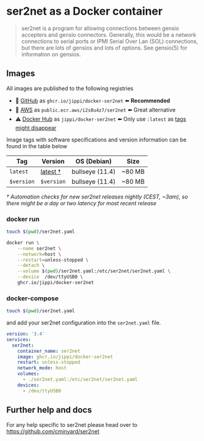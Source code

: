 # ser2net as a Docker container

> ser2net is a program for allowing connections between gensio accepters and gensio connectors. Generally, this would be a network connections to serial ports or IPMI Serial Over Lan (SOL) connections, but there are lots of gensios and lots of options. See gensio(5) for information on gensios.

## Images

All images are published to the following registries

* 🥇 [GitHub](https://github.com/jippi/docker-ser2net/pkgs/container/docker-ser2net) as `ghcr.io/jippi/docker-ser2net` ⬅️ **Recommended**
* 🥈 [AWS](https://gallery.ecr.aws/i2s8u4z7/ser2net) as `public.ecr.aws/i2s8u4z7/ser2net` ⬅️ Great alternative
* ⚠️ [Docker Hub](https://hub.docker.com/r/jippi/ser2net/) as `jippi/docker-ser2net` ⬅️ Only use `:latest` as [tags might disappear](https://www.docker.com/blog/scaling-dockers-business-to-serve-millions-more-developers-storage/)

Image tags with software specifications and version information can be found in the table below

| **Tag**                   | **Version**                                                                 | **OS (Debian)**        | **Size**        |
|-------------------------- |---------------------------------------------------------------------------- |----------------------- |---------------- |
| `latest`                  | [latest †](https://github.com/cminyard/ser2net/releases/latest)             | bullseye (11.4)        | ~80 MB         |
| `$version`                | `$version`                                                                  | bullseye (11.4)        | ~80 MB         |

_† Automation checks for new ser2net releases nightly (CEST, ~3am), so there might be a day or two latency for most recent release_

### docker run

```sh
touch $(pwd)/ser2net.yaml

docker run \
    --name ser2net \
    --network=host \
    --restart=unless-stopped \
    --detach \
    --volume $(pwd)/ser2net.yaml:/etc/ser2net/ser2net.yaml \
    --device  /dev/ttyUSB0 \
    ghcr.io/jippi/docker-ser2net
```

### docker-compose

```sh
touch $(pwd)/ser2net.yaml
```

and add your ser2net configuration into the `ser2net.yaml` file.

```yaml
version: '3.4'
services:
  ser2net:
    container_name: ser2net
    image: ghcr.io/jippi/docker-ser2net
    restart: unless-stopped
    network_mode: host
    volumes:
      - ./ser2net.yaml:/etc/ser2net/ser2net.yaml
    devices:
      - /dev/ttyUSB0
```

## Further help and docs

For any help specific to ser2net please head over to https://github.com/cminyard/ser2net

